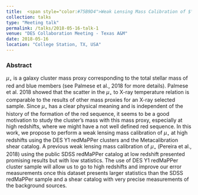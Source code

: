 ```yaml
---
title:  <span style="color:#75B9D4">Weak Lensing Mass Calibration of $\\mu_{\\star}$ at High Redshifts</span>
collection: talks
type: "Meeting talk"
permalink: /talks/2018-05-16-talk-1
venue: "DES Collaboration Meeting - Texas A&M"
date: 2018-05-16
location: "College Station, TX, USA"
---
```


[<span style="color:blue"> </span>](/talks/2018-05-16-talk-1)

### Abstract

$\mu_{\star}$ is a galaxy cluster mass proxy corresponding to the total stellar mass of red and blue members (see Palmese et al., 2018 for more details). Palmese et al. 2018 showed that the scatter in the $\mu_{\star}$ to X-ray temperature relation is comparable to the results of other mass proxies for an X-ray selected sample. Since $\mu_{\star}$ has a clear physical meaning and is independent of the history of the formation of the red sequence, it seems to be a good motivation to study the cluster’s mass with this mass proxy, especially at high redshifts, where we might have a not well defined red sequence. In this work, we propose to perform a weak lensing mass calibration of $\mu_{\star}$ at high redshifts using the DES Y1 redMaPPer clusters and the Metacalibration shear catalog. A previous weak lensing mass calibration of $\mu_{\star}$ (Pereira et al., 2018) using the public SDSS redMaPPer catalog at low redshift presented promising results but with low statistics. The use of DES Y1 redMaPPer cluster sample will allow us to go to high redshifts and improve our error measurements once this dataset presents larger statistics than the SDSS redMaPPer sample and a shear catalog with very precise measurements of the background sources.
